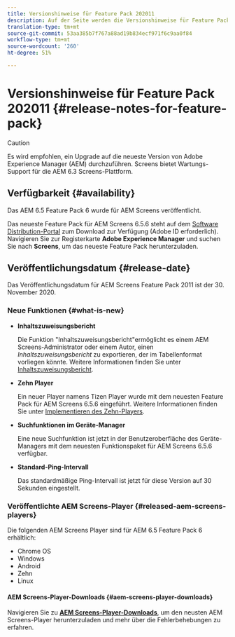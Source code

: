 ```yaml
---
title: Versionshinweise für Feature Pack 202011
description: Auf der Seite werden die Versionshinweise für Feature Pack 202011 beschrieben.
translation-type: tm+mt
source-git-commit: 53aa385b7f767a88ad19b834ecf971f6c9aa0f84
workflow-type: tm+mt
source-wordcount: '260'
ht-degree: 51%

---
```



# Versionshinweise für Feature Pack 202011 {#release-notes-for-feature-pack}

>[!CAUTION]
>Es wird empfohlen, ein Upgrade auf die neueste Version von Adobe Experience Manager (AEM) durchzuführen. Screens bietet Wartungs-Support für die AEM 6.3 Screens-Plattform.

## Verfügbarkeit {#availability}

Das AEM 6.5 Feature Pack 6 wurde für AEM Screens veröffentlicht.

Das neueste Feature Pack für AEM Screens 6.5.6 steht auf dem [Software Distribution-Portal](https://experience.adobe.com/#/downloads/content/software-distribution/en/aem.html) zum Download zur Verfügung (Adobe ID erforderlich). Navigieren Sie zur Registerkarte **Adobe Experience Manager** und suchen Sie nach **Screens**, um das neueste Feature Pack herunterzuladen.

## Veröffentlichungsdatum {#release-date}

Das Veröffentlichungsdatum für AEM Screens Feature Pack 2011 ist der 30. November 2020.

### Neue Funktionen {#what-is-new}

* **Inhaltszuweisungsbericht**

   Die Funktion &quot;Inhaltszuweisungsbericht&quot;ermöglicht es einem AEM Screens-Administrator oder einem Autor, einen *Inhaltszuweisungsbericht* zu exportieren, der im Tabellenformat vorliegen könnte.
Weitere Informationen finden Sie unter [Inhaltszuweisungsbericht](/help/user-guide/content-assignment-report.md).


* **Zehn Player**

   Ein neuer Player namens Tizen Player wurde mit dem neuesten Feature Pack für AEM Screens 6.5.6 eingeführt.
Weitere Informationen finden Sie unter [Implementieren des Zehn-Players](/help/user-guide/tizen-player.md).

* **Suchfunktionen im Geräte-Manager**

   Eine neue Suchfunktion ist jetzt in der Benutzeroberfläche des Geräte-Managers mit dem neuesten Funktionspaket für AEM Screens 6.5.6 verfügbar.

* **Standard-Ping-Intervall**

   Das standardmäßige Ping-Intervall ist jetzt für diese Version auf 30 Sekunden eingestellt.

### Veröffentlichte AEM Screens-Player {#released-aem-screens-players}

Die folgenden AEM Screens Player sind für AEM 6.5 Feature Pack 6 erhältlich:

* Chrome OS
* Windows
* Android
* Zehn
* Linux

#### AEM Screens-Player-Downloads {#aem-screens-player-downloads}

Navigieren Sie zu **[AEM Screens-Player-Downloads](https://download.macromedia.com/screens/index.html)**, um den neusten AEM Screens-Player herunterzuladen und mehr über die Fehlerbehebungen zu erfahren.
